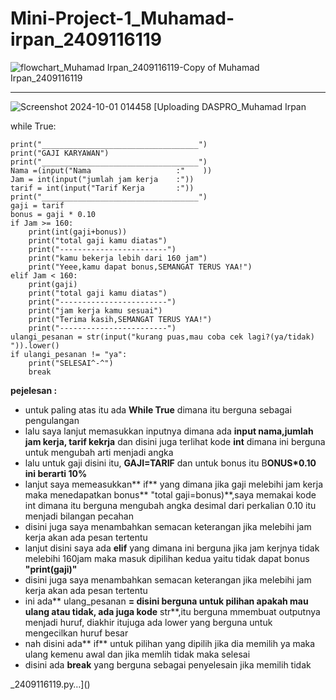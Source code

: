 # Mini-Project-1_Muhamad-irpan_2409116119
![flowchart_Muhamad Irpan_2409116119-Copy of Muhamad Irpan_2409116119](https://github.com/user-attachments/assets/bd2a81d7-eafe-487e-acb6-fd82b4f5870a)
_____________________________________________________________________________________________________________________________________________________
![Screenshot 2024-10-01 014458](https://github.com/user-attachments/assets/baac5f10-a3b8-43a1-a0b5-66fb1a7f9dff)
[Uploading DASPRO_Muhamad Irpan

while True:

    print("___________________________________")
    print("GAJI KARYAWAN")
    print("___________________________________")
    Nama =(input("Nama                   :"    ))
    Jam = int(input("jumlah jam kerja    :"))
    tarif = int(input("Tarif Kerja       :"))
    print("___________________________________")
    gaji = tarif
    bonus = gaji * 0.10 
    if Jam >= 160:
        print(int(gaji+bonus))
        print("total gaji kamu diatas")
        print("------------------------")
        print("kamu bekerja lebih dari 160 jam")
        print("Yeee,kamu dapat bonus,SEMANGAT TERUS YAA!")
    elif Jam < 160:
        print(gaji)
        print("total gaji kamu diatas")
        print("------------------------")
        print("jam kerja kamu sesuai")
        print("Terima kasih,SEMANGAT TERUS YAA!")
        print("------------------------")
    ulangi_pesanan = str(input("kurang puas,mau coba cek lagi?(ya/tidak) ")).lower()
    if ulangi_pesanan != "ya":           
        print("SELESAI^-^")
        break

**pejelesan :**
 
* untuk paling atas itu ada **While True** dimana itu berguna sebagai pengulangan
* lalu saya lanjut memasukkan inputnya dimana ada **input nama,jumlah jam kerja, tarif kekrja** dan disini juga terlihat kode **int** dimana ini berguna untuk mengubah arti menjadi angka
* lalu untuk gaji disini itu, **GAJI=TARIF** dan untuk bonus itu B**ONUS*0.10 ini berarti 10%**
* lanjut saya memeasukkan** if** yang dimana jika gaji melebihi jam kerja maka menedapatkan bonus** "total gaji=bonus)**,saya memakai kode int dimana itu berguna mengubah angka desimal dari perkalian 0.10 itu menjadi bilangan pecahan
* disini juga saya menambahkan semacan keterangan jika melebihi jam kerja akan ada pesan tertentu
* lanjut disini saya ada **elif** yang dimana ini berguna jika jam kerjnya tidak melebihi 160jam maka masuk dipilihan kedua yaitu tidak dapat bonus **"print(gaji)"**
* disini juga saya menambahkan semacan keterangan jika melebihi jam kerja akan ada pesan tertentu
* ini ada** ulang_pesanan **= disini berguna untuk pilihan apakah mau ulang atau tidak, ada juga kode** str**,itu berguna mmembuat outputnya menjadi huruf, diakhir itujuga ada lower yang berguna untuk mengecilkan huruf besar
* nah disini ada** if** untuk pilihan yang dipilih jika dia memilih ya maka ulang kemenu awal dan jika memlih tidak maka selesai 
* disini ada **break** yang berguna sebagai penyelesain jika memilih tidak
            
 _2409116119.py…]()

